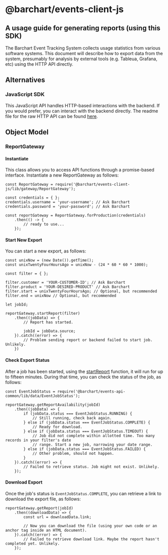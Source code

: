 # @barchart/events-client-js
## A usage guide for generating reports (using this SDK)

The Barchart Event Tracking System collects usage statistics from various software systems. This document will describe how to export data from the system, presumably for analysis by external tools (e.g. Tableua, Grafana, etc) using the HTTP API directly.

## Alternatives

### JavaScript SDK

This JavaScript API handles HTTP-based interactions with the backend. If you would prefer, you can interact with the backend directly. The readme file for the raw HTTP API can be found [here](https://github.com/barchart/events-client-js/blob/master/README_API.md).

## Object Model

### ReportGateway

#### Instantiate

This class allows you to access API functions through a promise-based interface. Instantiate a new ReportGateway as follows:

~~~~
const ReportGateway = require('@barchart/events-client-js/lib/gateway/ReportGateway');

const credentials = { };
credentials.username = 'your-username'; // Ask Barchart
credentials.password = 'your-password'; // Ask Barchart

const reportGateway = ReportGateway.forProduction(credentials)
	.then(() -> {
		// ready to use...
	});
~~~~

#### Start New Export

You can start a new export, as follows:

~~~~
const unixNow = (new Date()).getTime();
const unixTwentyFourHoursAgo = unixNow - (24 * 60 * 60 * 1000);

const filter = { };

filter.customer = 'YOUR-CUSTOMER-ID'; // Ask Barchart
filter.product = 'YOUR-DESIRED-PRODUCT' // Ask Barchart
filter.start = unixTwentyFourHoursAgo; // Optional, but recommended
filter.end = unixNow // Optional, but recommended

let jobId;

reportGateway.startReport(filter)
	.then((jobData) => {
		// Report has started.

		jobId = jobData.source;
	}).catch((error) => {
		// Problem sending report or backend failed to start job. Unlikely.
	})
~~~~

#### Check Export Status

After a job has been started, using the [startReport](#start-new-export) function, it will run for up to fifteen minutes. During that time, you can check the status of the job, as follows:

~~~~
const EventJobStatus = require('@barchart/events-api-common/lib/data/EventJobStatus');

reportGateway.getReportAvailability(jobId)
	.then((jobData) => {
		if (jobData.status === EventJobStatus.RUNNING) {
			// Still running, check back again.
		} else if (jobData.status === EventJobStatus.COMPLETE) {
			// Ready for download.
		} else if (jobData.status === EventJobStatus.TIMEOUT) {
			// Job did not complete within allotted time. Too many records in your filter's date
			// range. Start a new job, narrowing your date range.
		} else if (jobData.status === EventJobStatus.FAILED) {
			// Other problem, should not happen.
		}
	}).catch((error) => {
		// Failed to retrieve status. Job might not exist. Unlikely.
	});
~~~~

#### Download Export

Once the job's status is `EventJobStatus.COMPLETE`, you can retrieve a link to download the export file, as follows:

~~~~
reportGateway.getReport(jobId)
	.then((downloadData) => {
		const url = downloadData.link;

		// Now you can download the file (using your own code or an anchor tag inside an HTML document).
	}).catch((error) => {
		// Failed to retrieve download link. Maybe the report hasn't completed yet. Unlikely.
	});
~~~~



